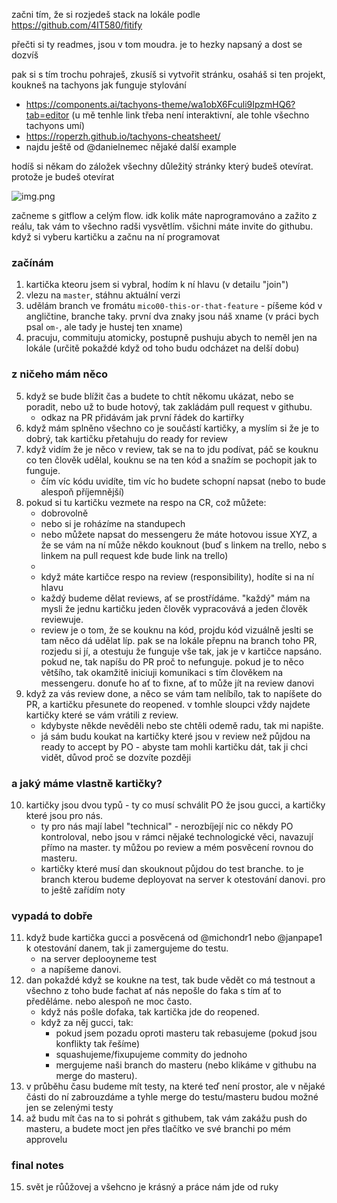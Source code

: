 začni tím, že si rozjedeš stack na lokále podle https://github.com/4IT580/fitify

přečti si ty readmes, jsou v tom moudra. je to hezky napsaný a dost se dozvíš

pak si s tím trochu pohraješ, zkusíš si vytvořit stránku, osaháš si ten projekt, koukneš na tachyons jak funguje stylování
- https://components.ai/tachyons-theme/wa1obX6Fculi9IpzmHQ6?tab=editor (u mě tenhle link třeba není interaktivní, ale tohle všechno tachyons umí)
- https://roperzh.github.io/tachyons-cheatsheet/
- najdu ještě od @danielnemec nějaké další example

hodíš si někam do záložek všechny důležitý stránky který budeš otevírat. protože je budeš otevírat

![img.png](https://i.imgur.com/VALBgR9.png)

začneme s gitflow a celým flow. idk kolik máte naprogramováno a zažito z reálu, tak vám to všechno radši vysvětlím. všichni máte invite do githubu.
když si vyberu kartičku a začnu na ní programovat

### začínám
1) kartička kteoru jsem si vybral, hodím k ní hlavu (v detailu "join")
2) vlezu na `master`, stáhnu aktuální verzi
3) udělám branch ve fromátu `mico00-this-or-that-feature` - píšeme kód v angličtine, branche taky. první dva znaky jsou náš xname (v práci bych psal `om-`, ale tady je hustej ten xname)
4) pracuju, commituju atomicky, postupně pushuju abych to neměl jen na lokále (určitě pokaždé když od toho budu odcházet na delší dobu)

### z ničeho mám něco
5) když se bude blížit čas a budete to chtít někomu ukázat, nebo se poradit, nebo už to bude hotový, tak zakládám pull request v githubu. 
   * odkaz na PR přidávám jak první řádek do kartiřky
6) když mám splněno všechno co je součástí kartičky, a myslím si že je to dobrý, tak kartičku přetahuju do ready for review
7) když vidím že je něco v review, tak se na to jdu podívat, páč se kouknu co ten člověk udělal, kouknu se na ten kód a snažím se pochopit jak to funguje. 
    * čím víc kódu uvidíte, tim víc ho budete schopní napsat (nebo to bude alespoň příjemnější)
8) pokud si tu kartičku vezmete na respo na CR, což můžete:
    * dobrovolně 
    * nebo si je roházíme na standupech
    * nebo můžete napsat do messengeru že máte hotovou issue XYZ, a že se vám na ní může někdo kouknout (buď s linkem na trello, nebo s linkem na pull request kde bude link na trello) 
    * 
    * když máte kartičce respo na review (responsibility), hodíte si na ní hlavu
    * každý budeme dělat reviews, ať se prostřídáme. "každý" mám na mysli že jednu kartičku jeden člověk vypracovává a jeden člověk reviewuje. 
    * review je o tom, že se kouknu na kód, projdu kód vizuálně jeslti se tam něco dá udělat líp. pak se na lokále přepnu na branch toho PR, rozjedu si jí, a otestuju že funguje vše tak, jak je v kartičce napsáno. pokud ne, tak napíšu do PR proč to nefunguje. pokud je to něco většího, tak okamžitě iniciuji komunikaci s tím člověkem na messengeru. donuťe ho ať to fixne, ať to může jít na review danovi
9) když za vás review done, a něco se vám tam nelíbílo, tak to napíšete do PR, a kartičku přesunete do reopened. v tomhle sloupci vždy najdete kartičky které se vám vrátili z review. 
    * kdybyste někde nevěděli nebo ste chtěli odemě radu, tak mi napište. 
    * já sám budu koukat na kartičky které jsou v review než půjdou na ready to accept by PO - abyste tam mohli kartičku dát, tak ji chci vidět, důvod proč se dozvíte později

### a jaký máme vlastně kartičky?
10) kartičky jsou dvou typů - ty co musí schválit PO že jsou gucci, a kartičky které jsou pro nás. 
    * ty pro nás mají label "technical" - nerozbíjejí nic co někdy PO kontroloval, nebo jsou v rámci nějaké technologické věci, navazují přímo na master. ty můžou po review a mém posvěcení rovnou do masteru. 
    * kartičky které musí dan skouknout půjdou do test branche. to je branch kterou budeme deployovat na server k otestování danovi. pro to ještě zařídím noty

### vypadá to dobře
11) když bude kartička gucci a posvěcená od @michondr1 nebo @janpape1  k otestování danem, tak ji zamergujeme do testu. 
    * na server deplooyneme test
    * a napíšeme danovi.
12) dan pokaždé když se koukne na test, tak bude vědět co má testnout a všechno z toho bude fachat ať nás nepošle do faka s tím ať to předěláme. nebo alespoň ne moc často. 
    * když nás pošle dofaka, tak kartička jde do reopened. 
    * když za něj gucci, tak:
      * pokud jsem pozadu oproti masteru tak rebasujeme (pokud jsou konflikty tak řešíme)
      * squashujeme/fixupujeme commity do jednoho
      * mergujeme naši branch do masteru (nebo klikáme v githubu na merge do masteru).
13) v průběhu času budeme mít testy, na které teď není prostor, ale v nějaké části do ní zabrouzdáme a tyhle merge do testu/masteru budou možné jen se zelenými testy
14) až budu mít čas na to si pohrát s githubem, tak vám zakážu push do masteru, a budete moct jen přes tlačítko ve své branchi po mém approvelu

### final notes
15) svět je růůžovej a všehcno je krásný a práce nám jde od ruky
